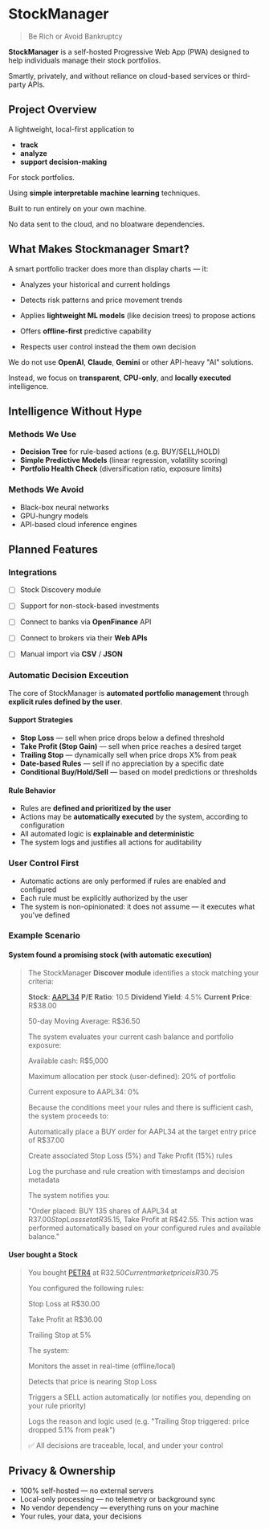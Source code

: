 # StockManager

> Be Rich or Avoid Bankruptcy

**StockManager** is a self-hosted Progressive Web App (PWA) designed to help individuals manage their stock portfolios.

Smartly, privately, and without reliance on cloud-based services or third-party APIs.

## Project Overview

A lightweight, local-first application to

- **track**
- **analyze**
- **support decision-making**

For stock portfolios.

Using **simple interpretable machine learning** techniques.

Built to run entirely on your own machine.  

No data sent to the cloud, and no bloatware dependencies.

## What Makes Stockmanager Smart?

A smart portfolio tracker does more than display charts — it:

- Analyzes your historical and current holdings

- Detects risk patterns and price movement trends

- Applies **lightweight ML models** (like decision trees) to propose actions

- Offers **offline-first** predictive capability

- Respects user control instead the them own decision

We do not use **OpenAI**, **Claude**, **Gemini** or other API-heavy "AI" solutions.

Instead, we focus on **transparent**, **CPU-only**, and **locally executed** intelligence.

## Intelligence Without Hype

### Methods We Use

- **Decision Tree** for rule-based actions (e.g. BUY/SELL/HOLD)
- **Simple Predictive Models** (linear regression, volatility scoring)
- **Portfolio Health Check** (diversification ratio, exposure limits)

### Methods We Avoid

- Black-box neural networks
- GPU-hungry models
- API-based cloud inference engines

## Planned Features

### Integrations

- [ ] Stock Discovery module

- [ ] Support for non-stock-based investments

- [ ] Connect to banks via **OpenFinance** API

- [ ] Connect to brokers via their **Web APIs**

- [ ] Manual import via **CSV** / **JSON**

### Automatic Decision Exceution

The core of StockManager is **automated portfolio management** through **explicit rules defined by the user**.

#### Support Strategies

- **Stop Loss** — sell when price drops below a defined threshold
- **Take Profit (Stop Gain)** — sell when price reaches a desired target
- **Trailing Stop** — dynamically sell when price drops X% from peak
- **Date-based Rules** — sell if no appreciation by a specific date
- **Conditional Buy/Hold/Sell** — based on model predictions or thresholds

#### Rule Behavior

- Rules are **defined and prioritized by the user**
- Actions may be **automatically executed** by the system, according to configuration
- All automated logic is **explainable and deterministic**
- The system logs and justifies all actions for auditability

### User Control First

- Automatic actions are only performed if rules are enabled and configured
- Each rule must be explicitly authorized by the user
- The system is non-opinionated: it does not assume — it executes what you've defined

### Example Scenario

#### System found a promising stock (with automatic execution)

> The StockManager **Discover module** identifies a stock matching your criteria:
>
> **Stock**: [AAPL34](https://statusinvest.com.br/bdrs/aapl34)
> **P/E Ratio**: 10.5
> **Dividend Yield**: 4.5%
> **Current Price**: R$38.00
>
> 50-day Moving Average: R$36.50
>
> The system evaluates your current cash balance and portfolio exposure:
>
> Available cash: R$5,000
>
> Maximum allocation per stock (user-defined): 20% of portfolio
>
> Current exposure to AAPL34: 0%
>
> Because the conditions meet your rules and there is sufficient cash, the system proceeds to:
>
> Automatically place a BUY order for AAPL34 at the target entry price of R$37.00
>
> Create associated Stop Loss (5%) and Take Profit (15%) rules
>
> Log the purchase and rule creation with timestamps and decision metadata
>
> The system notifies you:
>
> "Order placed: BUY 135 shares of AAPL34 at R$37.00
> Stop Loss set at R$35.15, Take Profit at R$42.55.
> This action was performed automatically based on your configured rules and available balance."

#### User bought a Stock

> You bought [PETR4](https://statusinvest.com.br/acoes/petr4) at R$32.50
> Current market price is R$30.75
>
> You configured the following rules:
>
> Stop Loss at R$30.00
>
> Take Profit at R$36.00
>
> Trailing Stop at 5%
>
> The system:
>
> Monitors the asset in real-time (offline/local)
>
> Detects that price is nearing Stop Loss
>
> Triggers a SELL action automatically (or notifies you, depending on your rule priority)
>
> Logs the reason and logic used (e.g. "Trailing Stop triggered: price dropped 5.1% from peak")
>
> ✅ All decisions are traceable, local, and under your control

## Privacy & Ownership

- 100% self-hosted — no external servers
- Local-only processing — no telemetry or background sync
- No vendor dependency — everything runs on your machine
- Your rules, your data, your decisions
